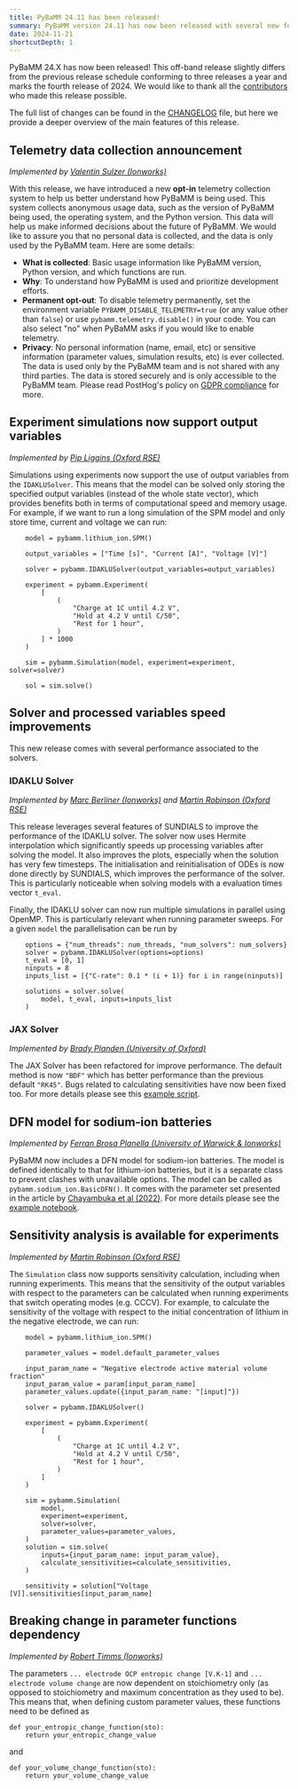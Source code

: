 ```yaml
---
title: PyBaMM 24.11 has been released!
summary: PyBaMM version 24.11 has now been released with several new features and improvements.
date: 2024-11-21
shortcutDepth: 1
---
```


PyBaMM 24.X has now been released! This off-band release slightly differs from the previous release schedule conforming to three releases a year and marks the fourth release of 2024. We would like to thank all the [contributors](https://pybamm.org/teams/) who made this release possible.

The full list of changes can be found in the [CHANGELOG](https://pybamm.org/changelog/) file, but here we provide a deeper overview of the main features of this release.

## Telemetry data collection announcement
_Implemented by [Valentin Sulzer (Ionworks)](https://github.com/valentinsulzer)_

With this release, we have introduced a new **opt-in** telemetry collection system to help us better understand how PyBaMM is being used. This system collects anonymous usage data, such as the version of PyBaMM being used, the operating system, and the Python version. This data will help us make informed decisions about the future of PyBaMM. We would like to assure you that no personal data is collected, and the data is only used by the PyBaMM team. Here are some details:

- **What is collected**: Basic usage information like PyBaMM version, Python version, and which functions are run.
- **Why**: To understand how PyBaMM is used and prioritize development efforts.
- **Permanent opt-out**: To disable telemetry permanently, set the environment variable `PYBAMM_DISABLE_TELEMETRY=true` (or any value other than `false`) or use `pybamm.telemetry.disable()` in your code. You can also select "no" when PyBaMM asks if you would like to enable telemetry.
- **Privacy**: No personal information (name, email, etc) or sensitive information (parameter values, simulation results, etc) is ever collected. The data is used only by the PyBaMM team and is not shared with any third parties. The data is stored securely and is only accessible to the PyBaMM team. Please read PostHog's policy on [GDPR compliance](https://posthog.com/docs/privacy/gdpr-compliance) for more.

## Experiment simulations now support output variables
_Implemented by [Pip Liggins (Oxford RSE)](https://github.com/pipliggins)_

Simulations using experiments now support the use of output variables from the `IDAKLUSolver`. This means that the model can be solved only storing the specified output variables (instead of the whole state vector), which provides benefits both in terms of computational speed and memory usage. For example, if we want to run a long simulation of the SPM model and only store time, current and voltage we can run:

```python3
    model = pybamm.lithium_ion.SPM()

    output_variables = ["Time [s]", "Current [A]", "Voltage [V]"]

    solver = pybamm.IDAKLUSolver(output_variables=output_variables)

    experiment = pybamm.Experiment(
        [
            (
                "Charge at 1C until 4.2 V",
                "Hold at 4.2 V until C/50",
                "Rest for 1 hour",
            )
        ] * 1000
    )

    sim = pybamm.Simulation(model, experiment=experiment, solver=solver)

    sol = sim.solve()
```

## Solver and processed variables speed improvements

This new release comes with several performance associated to the solvers.

### IDAKLU Solver
_Implemented by [Marc Berliner (Ionworks)](https://github.com/MarcBerliner) and [Martin Robinson (Oxford RSE)](https://github.com/martinjrobins)_

This release leverages several features of SUNDIALS to improve the performance of the IDAKLU solver. The solver now uses Hermite interpolation which significantly speeds up processing variables after solving the model. It also improves the plots, especially when the solution has very few timesteps. The initialisation and reinitialisation of ODEs is now done directly by SUNDIALS, which improves the performance of the solver. This is particularly noticeable when solving models with a evaluation times vector `t_eval`.

Finally, the IDAKLU solver can now run multiple simulations in parallel using OpenMP. This is particularly relevant when running parameter sweeps. For a given `model` the parallelisation can be run by
```python3
    options = {"num_threads": num_threads, "num_solvers": num_solvers}
    solver = pybamm.IDAKLUSolver(options=options)
    t_eval = [0, 1]
    ninputs = 8
    inputs_list = [{"C-rate": 0.1 * (i + 1)} for i in range(ninputs)]

    solutions = solver.solve(
        model, t_eval, inputs=inputs_list
    )
```

### JAX Solver
_Implemented by [Brady Planden (University of Oxford)](https://github.com/BradyPlanden)_

The JAX Solver has been refactored for improve performance. The default method is now `"BDF"` which has better performance than the previous default `"RK45"`. Bugs related to calculating sensitivities have now been fixed too. For more details please see this [example script](https://github.com/pybamm-team/PyBaMM/blob/develop/examples/scripts/multiprocess_jax_solver.py).

## DFN model for sodium-ion batteries
_Implemented by [Ferran Brosa Planella (University of Warwick & Ionworks)](https://github.com/brosaplanella)_

PyBaMM now includes a DFN model for sodium-ion batteries. The model is defined identically to that for lithium-ion batteries, but it is a separate class to prevent clashes with unavailable options. The model can be called as `pybamm.sodium_ion.BasicDFN()`. It comes with the parameter set presented in the article by [Chayambuka et al (2022)](https://www.sciencedirect.com/science/article/pii/S0013468621020478). For more details please see the [example notebook](https://docs.pybamm.org/en/stable/source/examples/notebooks/models/sodium-ion.html).

## Sensitivity analysis is available for experiments
_Implemented by [Martin Robinson (Oxford RSE)](https://github.com/martinjrobins)_

The `Simulation` class now supports sensitivity calculation, including when running experiments. This means that the sensitivity of the output variables with respect to the parameters can be calculated when running experiments that switch operating modes (e.g. CCCV). For example, to calculate the sensitivity of the voltage with respect to the initial concentration of lithium in the negative electrode, we can run:

```python3
    model = pybamm.lithium_ion.SPM()

    parameter_values = model.default_parameter_values

    input_param_name = "Negative electrode active material volume fraction"
    input_param_value = param[input_param_name]
    parameter_values.update({input_param_name: "[input]"})

    solver = pybamm.IDAKLUSolver()

    experiment = pybamm.Experiment(
        [
            (
                "Charge at 1C until 4.2 V",
                "Hold at 4.2 V until C/50",
                "Rest for 1 hour",
            )
        ]
    )

    sim = pybamm.Simulation(
        model,
        experiment=experiment,
        solver=solver,
        parameter_values=parameter_values,
    )
    solution = sim.solve(
        inputs={input_param_name: input_param_value},
        calculate_sensitivities=calculate_sensitivities,
    )

    sensitivity = solution["Voltage [V]].sensitivities[input_param_name]
```

## Breaking change in parameter functions dependency
_Implemented by [Robert Timms (Ionworks)](https://github.com/rtimms)_

The parameters `... electrode OCP entropic change [V.K-1]` and `... electrode volume change` are now dependent on stoichiometry only (as opposed to stoichiometry and maximum concentration as they used to be). This means that, when defining custom parameter values, these functions need to be defined as

```python3
def your_entropic_change_function(sto):
    return your_entropic_change_value
```

and

```python3
def your_volume_change_function(sto):
    return your_volume_change_value
```
